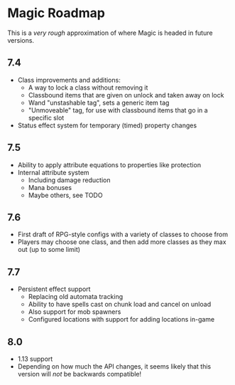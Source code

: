 # Magic Roadmap

This is a *very rough* approximation of where Magic is headed in future versions.

## 7.4

 - Class improvements and additions:
     - A way to lock a class without removing it
     - Classbound items that are given on unlock and taken away on lock
     - Wand "unstashable tag", sets a generic item tag
     - "Unmoveable" tag, for use with classbound items that go in a specific slot
 - Status effect system for temporary (timed) property changes

## 7.5

 - Ability to apply attribute equations to properties like protection
 - Internal attribute system
   - Including damage reduction
   - Mana bonuses
   - Maybe others, see TODO
 
## 7.6

 - First draft of RPG-style configs with a variety of classes to choose from
 - Players may choose one class, and then add more classes as they max out (up to some limit)
 
## 7.7

 - Persistent effect support
   - Replacing old automata tracking
   - Ability to have spells cast on chunk load and cancel on unload
   - Also support for mob spawners
   - Configured locations with support for adding locations in-game

## 8.0
 
 - 1.13 support
 - Depending on how much the API changes, it seems likely that this version will *not* be backwards compatible!